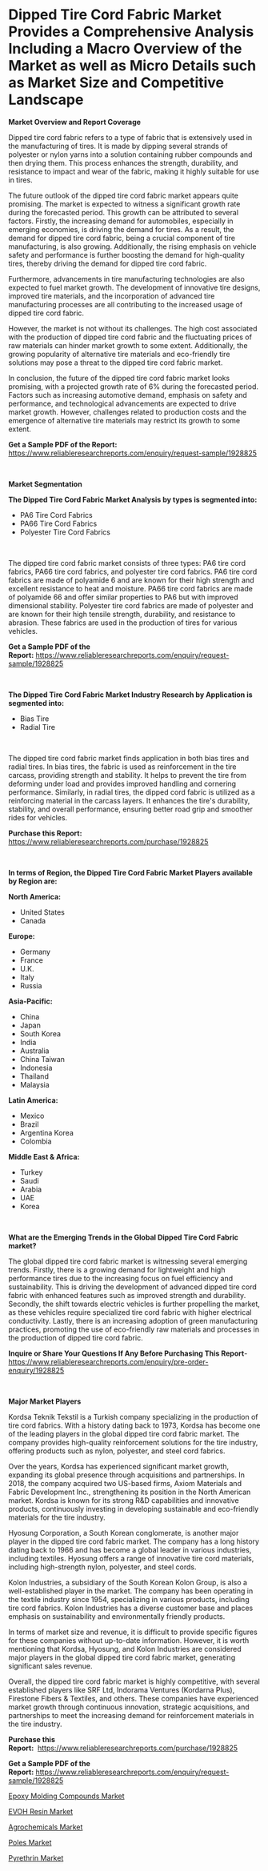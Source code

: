 <p><h1>Dipped Tire Cord Fabric Market Provides a Comprehensive Analysis Including a Macro Overview of the Market as well as Micro Details such as Market Size and Competitive Landscape</h1></p><p><strong>Market Overview and Report Coverage</strong></p>
<p><p>Dipped tire cord fabric refers to a type of fabric that is extensively used in the manufacturing of tires. It is made by dipping several strands of polyester or nylon yarns into a solution containing rubber compounds and then drying them. This process enhances the strength, durability, and resistance to impact and wear of the fabric, making it highly suitable for use in tires.</p><p>The future outlook of the dipped tire cord fabric market appears quite promising. The market is expected to witness a significant growth rate during the forecasted period. This growth can be attributed to several factors. Firstly, the increasing demand for automobiles, especially in emerging economies, is driving the demand for tires. As a result, the demand for dipped tire cord fabric, being a crucial component of tire manufacturing, is also growing. Additionally, the rising emphasis on vehicle safety and performance is further boosting the demand for high-quality tires, thereby driving the demand for dipped tire cord fabric.</p><p>Furthermore, advancements in tire manufacturing technologies are also expected to fuel market growth. The development of innovative tire designs, improved tire materials, and the incorporation of advanced tire manufacturing processes are all contributing to the increased usage of dipped tire cord fabric.</p><p>However, the market is not without its challenges. The high cost associated with the production of dipped tire cord fabric and the fluctuating prices of raw materials can hinder market growth to some extent. Additionally, the growing popularity of alternative tire materials and eco-friendly tire solutions may pose a threat to the dipped tire cord fabric market.</p><p>In conclusion, the future of the dipped tire cord fabric market looks promising, with a projected growth rate of 6% during the forecasted period. Factors such as increasing automotive demand, emphasis on safety and performance, and technological advancements are expected to drive market growth. However, challenges related to production costs and the emergence of alternative tire materials may restrict its growth to some extent.</p></p>
<p><strong>Get a Sample PDF of the Report:</strong> <a href="https://www.reliableresearchreports.com/enquiry/request-sample/1928825">https://www.reliableresearchreports.com/enquiry/request-sample/1928825</a></p>
<p>&nbsp;</p>
<p><strong>Market Segmentation</strong></p>
<p><strong>The Dipped Tire Cord Fabric Market Analysis by types is segmented into:</strong></p>
<p><ul><li>PA6 Tire Cord Fabrics</li><li>PA66 Tire Cord Fabrics</li><li>Polyester Tire Cord Fabrics</li></ul></p>
<p>&nbsp;</p>
<p><p>The dipped tire cord fabric market consists of three types: PA6 tire cord fabrics, PA66 tire cord fabrics, and polyester tire cord fabrics. PA6 tire cord fabrics are made of polyamide 6 and are known for their high strength and excellent resistance to heat and moisture. PA66 tire cord fabrics are made of polyamide 66 and offer similar properties to PA6 but with improved dimensional stability. Polyester tire cord fabrics are made of polyester and are known for their high tensile strength, durability, and resistance to abrasion. These fabrics are used in the production of tires for various vehicles.</p></p>
<p><strong>Get a Sample PDF of the Report:</strong>&nbsp;<a href="https://www.reliableresearchreports.com/enquiry/request-sample/1928825">https://www.reliableresearchreports.com/enquiry/request-sample/1928825</a></p>
<p>&nbsp;</p>
<p><strong>The Dipped Tire Cord Fabric Market Industry Research by Application is segmented into:</strong></p>
<p><ul><li>Bias Tire</li><li>Radial Tire</li></ul></p>
<p>&nbsp;</p>
<p><p>The dipped tire cord fabric market finds application in both bias tires and radial tires. In bias tires, the fabric is used as reinforcement in the tire carcass, providing strength and stability. It helps to prevent the tire from deforming under load and provides improved handling and cornering performance. Similarly, in radial tires, the dipped cord fabric is utilized as a reinforcing material in the carcass layers. It enhances the tire's durability, stability, and overall performance, ensuring better road grip and smoother rides for vehicles.</p></p>
<p><strong>Purchase this Report:</strong>&nbsp; <a href="https://www.reliableresearchreports.com/purchase/1928825">https://www.reliableresearchreports.com/purchase/1928825</a></p>
<p>&nbsp;</p>
<p><strong>In terms of Region, the Dipped Tire Cord Fabric Market Players available by Region are:</strong></p>
<p>
    <p> <strong> North America: </strong>
        <ul>
            <li>United States</li>
            <li>Canada</li>
        </ul>
        </p> 
    <p> <strong> Europe: </strong>
        <ul>
            <li>Germany</li>
            <li>France</li>
            <li>U.K.</li>
            <li>Italy</li>
            <li>Russia</li>
        </ul>
        </p> 
    <p> <strong> Asia-Pacific: </strong>
        <ul>
            <li>China</li>
            <li>Japan</li>
            <li>South Korea</li>
            <li>India</li>
            <li>Australia</li>
            <li>China Taiwan</li>
            <li>Indonesia</li>
            <li>Thailand</li>
            <li>Malaysia</li>
        </ul>
        </p> 
    <p> <strong> Latin America: </strong>
        <ul>
            <li>Mexico</li>
            <li>Brazil</li>
            <li>Argentina Korea</li>
            <li>Colombia</li>
        </ul>
        </p> 
    <p> <strong> Middle East & Africa: </strong>
        <ul>
            <li>Turkey</li>
            <li>Saudi</li>
            <li>Arabia</li>
            <li>UAE</li>
            <li>Korea</li>
        </ul>
    </p>
    </p>
<p>&nbsp;</p>
<p><strong>What are the Emerging Trends in the Global Dipped Tire Cord Fabric market?</strong></p>
<p><p>The global dipped tire cord fabric market is witnessing several emerging trends. Firstly, there is a growing demand for lightweight and high performance tires due to the increasing focus on fuel efficiency and sustainability. This is driving the development of advanced dipped tire cord fabric with enhanced features such as improved strength and durability. Secondly, the shift towards electric vehicles is further propelling the market, as these vehicles require specialized tire cord fabric with higher electrical conductivity. Lastly, there is an increasing adoption of green manufacturing practices, promoting the use of eco-friendly raw materials and processes in the production of dipped tire cord fabric.</p></p>
<p><strong>Inquire or Share Your Questions If Any Before Purchasing This Report</strong>- <a href="https://www.reliableresearchreports.com/enquiry/pre-order-enquiry/1928825">https://www.reliableresearchreports.com/enquiry/pre-order-enquiry/1928825</a></p>
<p>&nbsp;</p>
<p><strong>Major Market Players</strong></p>
<p><p>Kordsa Teknik Tekstil is a Turkish company specializing in the production of tire cord fabrics. With a history dating back to 1973, Kordsa has become one of the leading players in the global dipped tire cord fabric market. The company provides high-quality reinforcement solutions for the tire industry, offering products such as nylon, polyester, and steel cord fabrics.</p><p>Over the years, Kordsa has experienced significant market growth, expanding its global presence through acquisitions and partnerships. In 2018, the company acquired two US-based firms, Axiom Materials and Fabric Development Inc., strengthening its position in the North American market. Kordsa is known for its strong R&D capabilities and innovative products, continuously investing in developing sustainable and eco-friendly materials for the tire industry.</p><p>Hyosung Corporation, a South Korean conglomerate, is another major player in the dipped tire cord fabric market. The company has a long history dating back to 1966 and has become a global leader in various industries, including textiles. Hyosung offers a range of innovative tire cord materials, including high-strength nylon, polyester, and steel cords.</p><p>Kolon Industries, a subsidiary of the South Korean Kolon Group, is also a well-established player in the market. The company has been operating in the textile industry since 1954, specializing in various products, including tire cord fabrics. Kolon Industries has a diverse customer base and places emphasis on sustainability and environmentally friendly products.</p><p>In terms of market size and revenue, it is difficult to provide specific figures for these companies without up-to-date information. However, it is worth mentioning that Kordsa, Hyosung, and Kolon Industries are considered major players in the global dipped tire cord fabric market, generating significant sales revenue.</p><p>Overall, the dipped tire cord fabric market is highly competitive, with several established players like SRF Ltd, Indorama Ventures (Kordarna Plus), Firestone Fibers & Textiles, and others. These companies have experienced market growth through continuous innovation, strategic acquisitions, and partnerships to meet the increasing demand for reinforcement materials in the tire industry.</p></p>
<p><strong>Purchase this Report:</strong>&nbsp;&nbsp;<a href="https://www.reliableresearchreports.com/purchase/1928825">https://www.reliableresearchreports.com/purchase/1928825</a></p>
<p></p>
<p><strong>Get a Sample PDF of the Report:</strong>&nbsp;<a href="https://www.reliableresearchreports.com/enquiry/request-sample/1928825">https://www.reliableresearchreports.com/enquiry/request-sample/1928825</a></p>
<p><p><a href="https://medium.com/@mariablack1944/epoxy-molding-compounds-market-trends-forecast-and-competitive-analysis-to-2030-f12e0e4784ed">Epoxy Molding Compounds Market</a></p><p><a href="https://medium.com/@annarussell1981/evoh-resin-market-insight-market-trends-growth-forecasted-from-2023-to-2030-3b6227d05291">EVOH Resin Market</a></p><p><a href="https://medium.com/@rebeccabower1903/agrochemicals-market-research-report-its-history-and-forecast-2023-to-2030-ac143fda49c2">Agrochemicals Market</a></p><p><a href="https://medium.com/@dianafisher1927/poles-market-trends-forecast-and-competitive-analysis-to-2030-b2f7da6c3dc2">Poles Market</a></p><p><a href="https://medium.com/@avarobertson1969/pyrethrin-market-analysis-its-cagr-market-segmentation-and-global-industry-overview-b2edf30c0aed">Pyrethrin Market</a></p></p>
